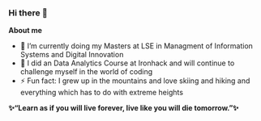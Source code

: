 ### Hi there 👋


**About me**


- 🔭 I’m currently doing my Masters at LSE in Managment of Information Systems and Digital Innovation
- 🌱 I did an Data Analytics Course at Ironhack and will continue to challenge myself in the world of coding
- ⚡ Fun fact: I grew up in the mountains and love skiing and hiking and everything which has to do with extreme heights

**✨“Learn as if you will live forever, live like you will die tomorrow.”✨**
